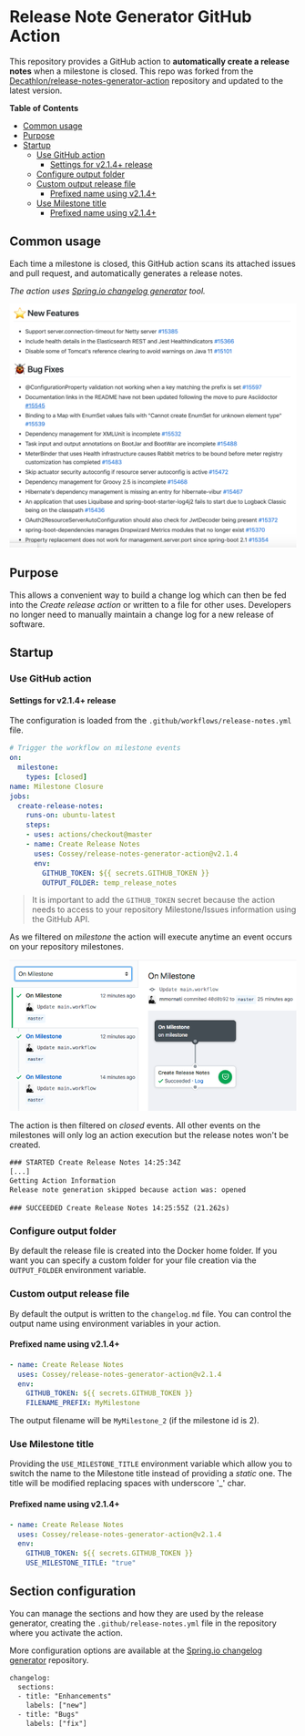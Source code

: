 # Release Note Generator GitHub Action

This repository provides a GitHub action to **automatically create a release notes** when a milestone is closed. This repo was forked from the [Decathlon/release-notes-generator-action](https://github.com/Decathlon/release-notes-generator-action) repository and updated to the latest version.

**Table of Contents**
  - [Common usage](#common-usage)
  - [Purpose](#purpose)
  - [Startup](#startup)
    - [Use GitHub action](#use-github-action)
      - [Settings for v2.1.4+ release](#settings-for-v214-release)
    - [Configure output folder](#configure-output-folder)
    - [Custom output release file](#custom-output-release-file)
      - [Prefixed name using v2.1.4+](#prefixed-name-using-v214)
    - [Use Milestone title](#use-milestone-title)
      - [Prefixed name using v2.1.4+](#prefixed-name-using-v214-1)

## Common usage

Each time a milestone is closed, this GitHub action scans its attached issues and pull request, and automatically generates a release notes.  

_The action uses [Spring.io changelog generator](https://github.com/spring-io/github-changelog-generator) tool._

![Result illustration](https://github.com/Cossey/release-notes-generator-action/raw/master/images/release_notes.png)

## Purpose

This allows a convenient way to build a change log which can then be fed into the *Create release action* or written to a file for other uses. Developers no longer need to manually maintain a change log for a new release of software.

## Startup

### Use GitHub action

#### Settings for v2.1.4+ release

The configuration is loaded from the `.github/workflows/release-notes.yml` file.

```yaml
# Trigger the workflow on milestone events
on: 
  milestone:
    types: [closed]
name: Milestone Closure
jobs:
  create-release-notes:
    runs-on: ubuntu-latest
    steps:
    - uses: actions/checkout@master
    - name: Create Release Notes
      uses: Cossey/release-notes-generator-action@v2.1.4
      env:
        GITHUB_TOKEN: ${{ secrets.GITHUB_TOKEN }}
        OUTPUT_FOLDER: temp_release_notes
```

> It is important to add the `GITHUB_TOKEN` secret because the action needs to access to your repository Milestone/Issues information using the GitHub API.

As we filtered on *milestone* the action will execute anytime an event occurs on your repository milestones.

![Result illustration](https://raw.githubusercontent.com/Cossey/release-notes-generator-action/master/images/actions_log.png)

The action is then filtered on *closed* events. All other events on the milestones will only log an action execution but the release notes won't be created.

```console
### STARTED Create Release Notes 14:25:34Z
[...]
Getting Action Information
Release note generation skipped because action was: opened

### SUCCEEDED Create Release Notes 14:25:55Z (21.262s)
```

### Configure output folder
By default the release file is created into the Docker home folder. If you want you can specify a custom folder for your file creation via the `OUTPUT_FOLDER` environment variable.

### Custom output release file
By default the output is written to the `changelog.md` file. You can control the output name using environment variables in your action.

#### Prefixed name using v2.1.4+
```YAML
- name: Create Release Notes
  uses: Cossey/release-notes-generator-action@v2.1.4
  env:
    GITHUB_TOKEN: ${{ secrets.GITHUB_TOKEN }}
    FILENAME_PREFIX: MyMilestone
```

The output filename will be `MyMilestone_2` (if the milestone id is 2).

### Use Milestone title
Providing the `USE_MILESTONE_TITLE` environment variable which allow you to switch the name to the Milestone title instead of providing a *static* one.
The title will be modified replacing spaces with underscore '_' char.

#### Prefixed name using v2.1.4+

```YAML
- name: Create Release Notes
  uses: Cossey/release-notes-generator-action@v2.1.4
  env:
    GITHUB_TOKEN: ${{ secrets.GITHUB_TOKEN }}
    USE_MILESTONE_TITLE: "true"
```

## Section configuration
You can manage the sections and how they are used by the release generator, creating the `.github/release-notes.yml` file in the repository where you activate the action.

More configuration options are available at the [Spring.io changelog generator](https://github.com/spring-io/github-changelog-generator) repository.

```
changelog:
  sections:
  - title: "Enhancements"
    labels: ["new"]
  - title: "Bugs"
    labels: ["fix"]
```
